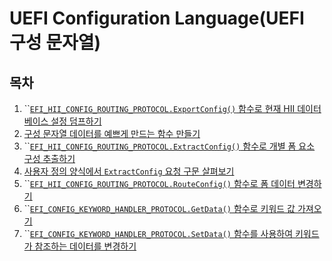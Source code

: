 # UEFI Configuration Language(UEFI 구성 문자열)

## 목차

1. ``[`EFI_HII_CONFIG_ROUTING_PROTOCOL.ExportConfig()` 함수로 현재 HII 데이터베이스 설정 덤프하기](efi\_hii\_config\_routing\_protocol.exportconfig-hii.md)
2. [구성 문자열 데이터를 예쁘게 만드는 함수 만들기](undefined.md)
3. ``[`EFI_HII_CONFIG_ROUTING_PROTOCOL.ExtractConfig()` 함수로 개별 폼 요소 구성 추출하기](efi\_hii\_config\_routing\_protocol.extractconfig.md)
4. [사용자 정의 양식에서 `ExtractConfig` 요청 구문 살펴보기](extractconfig.md)
5. ``[`EFI_HII_CONFIG_ROUTING_PROTOCOL.RouteConfig()` 함수로 폼 데이터 변경하기](efi\_hii\_config\_routing\_protocol.routeconfig.md)
6. ``[`EFI_CONFIG_KEYWORD_HANDLER_PROTOCOL.GetData()` 함수로 키워드 값 가져오기](efi\_config\_keyword\_handler\_protocol.getdata.md)
7. ``[`EFI_CONFIG_KEYWORD_HANDLER_PROTOCOL.SetData()` 함수를 사용하여 키워드가 참조하는 데이터를 변경하기](efi\_config\_keyword\_handler\_protocol.setdata.md)

